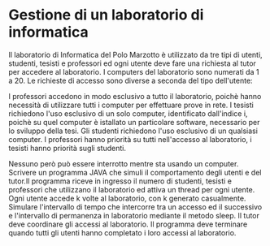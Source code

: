 # Gestione di un laboratorio di informatica
Il laboratorio di Informatica del Polo Marzotto è utilizzato da tre tipi di utenti, studenti, tesisti e professori ed ogni utente deve fare una richiesta al tutor
per accedere al laboratorio. I computers del laboratorio sono numerati da 1 a 20. Le richieste di accesso sono diverse a seconda del tipo dell'utente:

I professori accedono in modo esclusivo a tutto il laboratorio, poichè hanno necessità di utilizzare tutti i computer per effettuare prove in rete.
I tesisti richiedono l'uso esclusivo di un solo computer, identificato dall'indice i, poichè su quel computer è istallato un particolare software, necessario per lo sviluppo 
della tesi.
Gli studenti richiedono l'uso esclusivo di un qualsiasi computer.
I professori hanno priorità su tutti nell'accesso al laboratorio, i tesisti hanno priorità sugli studenti.

Nessuno però può essere interrotto mentre sta usando un computer.
Scrivere un programma JAVA che simuli il comportamento degli utenti e del tutor.Il programma riceve in ingresso il numero di studenti, tesisti e professori che utilizzano
il laboratorio ed attiva un thread per ogni utente.  Ogni utente accede k volte al laboratorio, con k generato casualmente. Simulare l'intervallo di tempo che intercorre tra 
un accesso ed il successivo e l'intervallo di permanenza in laboratorio mediante il metodo sleep. Il tutor deve coordinare gli accessi al laboratorio. Il programma deve 
terminare quando tutti gli utenti hanno completato i loro accessi al laboratorio.
